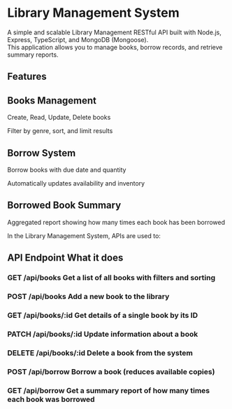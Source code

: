 # Library Management System <br>
A simple and scalable Library Management RESTful API built with Node.js, Express, TypeScript, and MongoDB (Mongoose). <br> 
This application allows you to manage books, borrow records, and retrieve summary reports. <br>
## Features <br>
## Books Management <br>

Create, Read, Update, Delete books <br>

Filter by genre, sort, and limit results <br>

## Borrow System <br>

Borrow books with due date and quantity <br>

Automatically updates availability and inventory <br>

## Borrowed Book Summary  <br>

Aggregated report showing how many times each book has been borrowed <br>

In the Library Management System, APIs are used to:

## API Endpoint	What it does  <br>
### GET /api/books	        Get a list of all books with filters and sorting  <br>
### POST /api/books       	Add a new book to the library    <br>
### GET /api/books/:id	    Get details of a single book by its ID  <br>
### PATCH /api/books/:id	  Update information about a book  <br>
### DELETE /api/books/:id	  Delete a book from the system  <br>
### POST /api/borrow      	Borrow a book (reduces available copies)  <br>
### GET /api/borrow	       Get a summary report of how many times each book was borrowed  <br>
